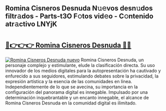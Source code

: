 ## Romina Cisneros Desnuda N𝚞𝚎vos desn𝚞dos filtr𝚊dos - Parts-t3O F𝚘tos vid𝚎o - C𝚘ntenido atr𝚊ctivo LNYjK

# <h2><a href="http://mbc5gm.tromn.icu/?c=Romina+Cisneros+Desnuda">🔗👉👉👉 Romina Cisneros Desnuda 🔗🔗</a></h2>

[![Romina Cisneros Desnuda nuevo](https://i.imgur.com/pEAQMta.gif)](http://mbc5gm.tromn.icu/?c=Romina+Cisneros+Desnuda)
Romina Cisneros Desnuda, un personaje complejo y estimulante, elude la clasificación directa. Su uso innovador de los medios digitales para la autopresentación ha cautivado y enfurecido a sus seguidores, estimulando debates sobre la privacidad, la expresión artística y la esencia de las comunidades en línea. Independientemente de lo que se avecina, su importancia en la configuración del panorama digital es innegable. Impulsado por una determinación inquebrantable y un encanto innegable, el alcance de Romina Cisneros Desnuda en la comunidad digital es ilimitado.
